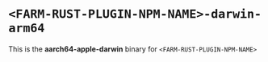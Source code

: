 # `<FARM-RUST-PLUGIN-NPM-NAME>-darwin-arm64`

This is the **aarch64-apple-darwin** binary for `<FARM-RUST-PLUGIN-NPM-NAME>`

